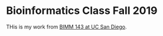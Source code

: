 # Bioinformatics Class Fall 2019

THis is my work from [BIMM 143 at UC San Diego](https://bioboot.github.io/bimm143_F19/).

